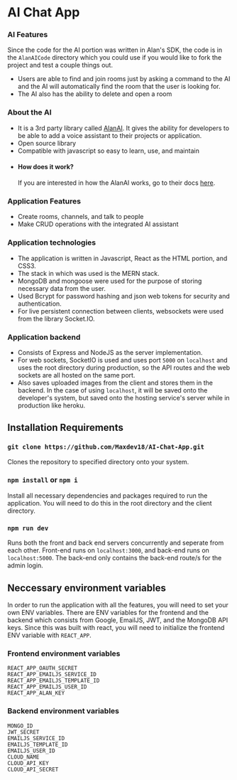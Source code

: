 # AI Chat App

### AI Features

Since the code for the AI portion was written in Alan's SDK, the code is in the `AlanAICode` directory which you could use if you would like to fork the project and test a couple things out.

- Users are able to find and join rooms just by asking a command to the AI and the AI will automatically find
the room that the user is looking for.
- The AI also has the ability to delete and open a room

### About the AI

- It is a 3rd party library called [AlanAI](https://alan.app/). It gives the ability for developers
to be able to add a voice assistant to their projects or application.
- Open source library
- Compatible with javascript so easy to learn, use, and maintain
- #### How does it work?
  If you are interested in how the AlanAI works, go to their docs [here](https://alan.app/docs/).

### Application Features

- Create rooms, channels, and talk to people
- Make CRUD operations with the integrated AI assistant

### Application technologies

- The application is written in Javascript, React as the HTML portion, and CSS3.
- The stack in which was used is the MERN stack.
- MongoDB and mongoose were used for the purpose of storing necessary data from the user.
- Used Bcrypt for password hashing and json web tokens for security and authentication.
- For live persistent connection between clients, websockets were used from the
library Socket.IO.

### Application backend

- Consists of Express and NodeJS as the server implementation.
- For web sockets, SocketIO is used and uses port `5000` on `localhost` and uses the
root directory during production, so the API routes and the web sockets are all hosted on
the same port.
- Also saves uploaded images from the client and stores them in the backend. In the case of
using `localhost`, it will be saved onto the developer's system, but saved onto the hosting service's
server while in production like heroku.

## Installation Requirements

### `git clone https://github.com/Maxdev18/AI-Chat-App.git`

Clones the repository to specified directory onto your system.

### `npm install` or `npm i`

Install all necessary dependencies and packages required to run the application.
You will need to do this in the root directory and the client directory.

### `npm run dev`

Runs both the front and back end servers concurrently and seperate from each other. Front-end runs
on `localhost:3000`, and back-end runs on `localhost:5000`. The back-end only contains
the back-end route/s for the admin login.

## Neccessary environment variables
In order to run the application with all the features, you will need to set your own
ENV variables. There are ENV variables for the frontend and the backend which consists
from Google, EmailJS, JWT, and the MongoDB API keys. Since this was built with react, you will
need to initialize the frontend ENV variable with `REACT_APP`.

### Frontend environment variables
`REACT_APP_OAUTH_SECRET`\
`REACT_APP_EMAILJS_SERVICE_ID`\
`REACT_APP_EMAILJS_TEMPLATE_ID`\
`REACT_APP_EMAILJS_USER_ID`\
`REACT_APP_ALAN_KEY`

### Backend environment variables
`MONGO_ID`\
`JWT_SECRET`\
`EMAILJS_SERVICE_ID`\
`EMAILJS_TEMPLATE_ID`\
`EMAILJS_USER_ID`\
`CLOUD_NAME`\
`CLOUD_API_KEY`\
`CLOUD_API_SECRET`